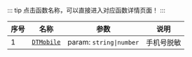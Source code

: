 ::: tip
点击函数名称，可以直接进入对应函数详情页面！
:::

| 序号 |    名称     | 参数            | 说明                    |
| ---- | :--------------: | --------------- | --------------------------- |
| 1    | [`DTMobile`](./DTMobile.html) | param: `string\|number` | 手机号脱敏 |